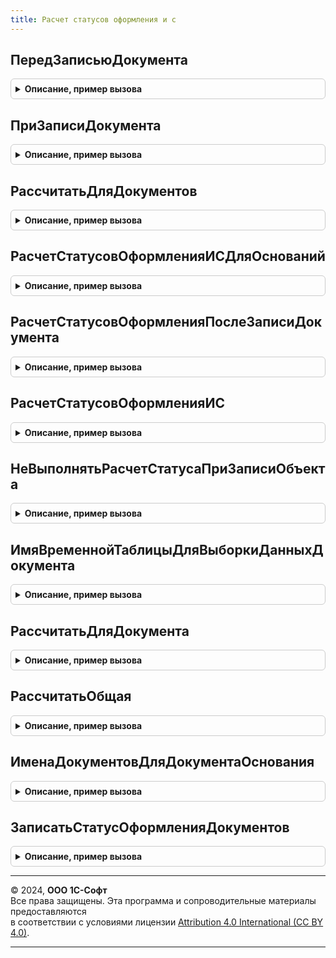 ```yaml
---
title: Расчет статусов оформления и с
---
```



## ПередЗаписьюДокумента
<details style="margin: 1em 0; padding: 0.5em; border: 1px solid #ccc; border-radius: 6px;">

<summary style="font-weight: bold; cursor: pointer;">Описание, пример вызова</summary>

```bsl

// Обработчик подписки на событие "Перед записью" документов ГосИС, поддерживающих статусы оформления
//
// Параметры:
//   ИмяОпцииИспользованияПодсистемы - Строка - имя функциональной опции влияющей на использование функциональности
//   Источник - ДокументОбъект - записываемый объект, поддерживающий статусы оформления,
//                               должен содержать реквизит ДокументОснование.
//   Отказ - Булево - признак (установленного ранее) отказа от записи
//
Процедура ПередЗаписьюДокумента(ИмяОпцииИспользованияПодсистемы, Источник, Отказ) Экспорт
```

Пример вызова
```bsl
РасчетСтатусовОформленияИС.ПередЗаписьюДокумента(ИмяОпцииИспользованияПодсистемы, Источник, Отказ) 
```
</details>

## ПриЗаписиДокумента
<details style="margin: 1em 0; padding: 0.5em; border: 1px solid #ccc; border-radius: 6px;">

<summary style="font-weight: bold; cursor: pointer;">Описание, пример вызова</summary>

```bsl

// Обработчик подписки на событие "При записи" документов ГосИС, поддерживающих статусы оформления, и их документов-оснований
//
// Параметры:
//   ИмяОпцииИспользованияПодсистемы - Строка - имя функциональной опции влияющей на использование функциональности
//   Источник - ДокументОбъект - записываемый объект.
//   Отказ    - Булево - параметр, определяющий будет ли записываться объект.
//   Модуль   - ОбщийМодуль - модуль, определяющий специфику подсистемы.
//
Процедура ПриЗаписиДокумента(ИмяОпцииИспользованияПодсистемы, Источник, Отказ, Модуль) Экспорт
```

Пример вызова
```bsl
РасчетСтатусовОформленияИС.ПриЗаписиДокумента(ИмяОпцииИспользованияПодсистемы, Источник, Отказ, Модуль) 
```
</details>

## РассчитатьДляДокументов
<details style="margin: 1em 0; padding: 0.5em; border: 1px solid #ccc; border-radius: 6px;">

<summary style="font-weight: bold; cursor: pointer;">Описание, пример вызова</summary>

```bsl

// Обработчик группового программного пересчета статусов оформления не привязанный к подпискам на события
// Рассчитывает статусы оформления документов и записывает их в регистр сведений СтатусыОформления*.
// ВАЖНО: все элементы массива Источники должны иметь одинаковый тип.
//
// Параметры:
//  ИмяОпцииИспользованияПодсистемы - Строка - имя функциональной опции влияющей на использование функциональности
//  Источники - ДокументСсылка
//            - СправочникСсылка
//            - Массив Из ДокументСсылка
//            - Массив Из СправочникСсылка - объекты для расчета статуса оформления
//  Модуль - ОбщийМодуль - модуль, определяющий специфику подсистемы.
//
// Возвращаемое значение:
//   Булево - общая часть расчета успешно выполнена
//
Функция РассчитатьДляДокументов(ИмяОпцииИспользованияПодсистемы, Источники, Модуль) Экспорт
```

Пример вызова
```bsl
Результат = РасчетСтатусовОформленияИС.РассчитатьДляДокументов(ИмяОпцииИспользованияПодсистемы, Источники, Модуль) 
```
</details>

## РасчетСтатусовОформленияИСДляОснований
<details style="margin: 1em 0; padding: 0.5em; border: 1px solid #ccc; border-radius: 6px;">

<summary style="font-weight: bold; cursor: pointer;">Описание, пример вызова</summary>

```bsl

// Расчет статусов оформления ИС (для оснований).
//
// Параметры:
//  Источники - Массив Из ОпределяемыйТип.ОснованиеСтатусыОформленияДокументовИС - объекты к расчету статусов
Процедура РасчетСтатусовОформленияИСДляОснований(Источники) Экспорт
```

Пример вызова
```bsl
РасчетСтатусовОформленияИС.РасчетСтатусовОформленияИСДляОснований(Источники) 
```
</details>

## РасчетСтатусовОформленияПослеЗаписиДокумента
<details style="margin: 1em 0; padding: 0.5em; border: 1px solid #ccc; border-radius: 6px;">

<summary style="font-weight: bold; cursor: pointer;">Описание, пример вызова</summary>

```bsl

// Процедура фонового задания Расчет статусов оформления после записи документа.
//
// Параметры:
//  Параметры - Структура - Параметры фонового задания:
//   * Ссылка - ОпределяемыйТип.ОснованиеСтатусыОформленияДокументовИС - документ для расчета статусов
//  АдресРезультата - Строка - Адрес результата (не используется)
Процедура РасчетСтатусовОформленияПослеЗаписиДокумента(Параметры, АдресРезультата) Экспорт
```

Пример вызова
```bsl
РасчетСтатусовОформленияИС.РасчетСтатусовОформленияПослеЗаписиДокумента(Параметры, АдресРезультата) 
```
</details>

## РасчетСтатусовОформленияИС
<details style="margin: 1em 0; padding: 0.5em; border: 1px solid #ccc; border-radius: 6px;">

<summary style="font-weight: bold; cursor: pointer;">Описание, пример вызова</summary>

```bsl

// Обработчик регламентного задания расчета статусов
Процедура РасчетСтатусовОформленияИС() Экспорт
```

Пример вызова
```bsl
РасчетСтатусовОформленияИС.РасчетСтатусовОформленияИС() 
```
</details>

## НеВыполнятьРасчетСтатусаПриЗаписиОбъекта
<details style="margin: 1em 0; padding: 0.5em; border: 1px solid #ccc; border-radius: 6px;">

<summary style="font-weight: bold; cursor: pointer;">Описание, пример вызова</summary>

```bsl

// Устанавливает служебный признак в доп. свойствах объекта, который отключает автоматический пересчет статуса оформления.
// Следует использовать при программном формировании нескольких однотипных документов.
//
// Параметры:
//   Источник - ДокументОбъект - записываемый объект
//
Процедура НеВыполнятьРасчетСтатусаПриЗаписиОбъекта(Источник) Экспорт
```

Пример вызова
```bsl
РасчетСтатусовОформленияИС.НеВыполнятьРасчетСтатусаПриЗаписиОбъекта(Источник) 
```
</details>

## ИмяВременнойТаблицыДляВыборкиДанныхДокумента
<details style="margin: 1em 0; padding: 0.5em; border: 1px solid #ccc; border-radius: 6px;">

<summary style="font-weight: bold; cursor: pointer;">Описание, пример вызова</summary>

```bsl

// Возвращает имя временной таблицы, в которую необходимо поместить данные документа-основания.
// Необходимо использовать при определении запроса для расчета статуса оформления.
//
// Возвращаемое значение:
//   Строка - имя временной таблицы
//
Функция ИмяВременнойТаблицыДляВыборкиДанныхДокумента() Экспорт
```

Пример вызова
```bsl
Результат = РасчетСтатусовОформленияИС.ИмяВременнойТаблицыДляВыборкиДанныхДокумента() 
```
</details>

## РассчитатьДляДокумента
<details style="margin: 1em 0; padding: 0.5em; border: 1px solid #ccc; border-radius: 6px;">

<summary style="font-weight: bold; cursor: pointer;">Описание, пример вызова</summary>

```bsl

// Рассчитывает статус оформления документа и записывает его в регистр сведений СтатусыОформления*.
//
// Параметры:
//   ИмяОпцииИспользованияПодсистемы - Строка - имя функциональной опции влияющей на использование функциональности
//   Источник - ДокументОбъект - записываемый объект.
//   Модуль - ОбщийМодуль - модуль, определяющий специфику подсистемы.
//
// Возвращаемое значение:
//   Булево - общая часть расчета успешно выполнена
//
Функция РассчитатьДляДокумента(ИмяОпцииИспользованияПодсистемы, Источник, Модуль) Экспорт
```

Пример вызова
```bsl
Результат = РасчетСтатусовОформленияИС.РассчитатьДляДокумента(ИмяОпцииИспользованияПодсистемы, Источник, Модуль) 
```
</details>

## РассчитатьОбщая
<details style="margin: 1em 0; padding: 0.5em; border: 1px solid #ccc; border-radius: 6px;">

<summary style="font-weight: bold; cursor: pointer;">Описание, пример вызова</summary>

```bsl

// Готовит данные к расчету статусов оформления.
//
// Параметры:
//   Источники - Массив из ДокументСсылка - документы ГосИС для расчета статусов.
//   ИсточникОбъект - ДокументОбъект, Неопределено - записываемый документ-основание для документа ГосИС (если заполнен).
//   Модуль - ОбщийМодуль - модуль, определяющий специфику подсистемы.
//
Процедура РассчитатьОбщая(Источники, ИсточникОбъект, Модуль) Экспорт
```

Пример вызова
```bsl
РасчетСтатусовОформленияИС.РассчитатьОбщая(Источники, ИсточникОбъект, Модуль) 
```
</details>

## ИменаДокументовДляДокументаОснования
<details style="margin: 1em 0; padding: 0.5em; border: 1px solid #ccc; border-radius: 6px;">

<summary style="font-weight: bold; cursor: pointer;">Описание, пример вызова</summary>

```bsl

// Возвращает имена документов ГосИС, основанием для которых может являться указанный документ.
//
// Параметры:
//   ДокументОснование - ДокументСсылка - документ-основание для документа ГосИС.
//   ТипОснований      - ОписаниеТипов - коллекция типов документов ГосИС для поиска.
//
// Возвращаемое значение:
//   Массив Из Строка - имена документов ГосИС.
//
Функция ИменаДокументовДляДокументаОснования(ДокументОснование, ТипОснований) Экспорт
```

Пример вызова
```bsl
Результат = РасчетСтатусовОформленияИС.ИменаДокументовДляДокументаОснования(ДокументОснование, ТипОснований) 
```
</details>

## ЗаписатьСтатусОформленияДокументов
<details style="margin: 1em 0; padding: 0.5em; border: 1px solid #ccc; border-radius: 6px;">

<summary style="font-weight: bold; cursor: pointer;">Описание, пример вызова</summary>

```bsl

// Записывает статусы оформления документов ГосИС в регистр сведений СтатусыОформленияДокументов*.
//
// Параметры:
//   ТаблицаРеквизитов - ТаблицаЗначений - собранные общим механизмом реквизиты для записи статуса
//   РегистрМенеджер - РегистрСведенийМенеджер - регистр "Статусы оформления".
//   Модуль - ОбщийМодуль - модуль, определяющий специфику подсистемы.
//   ДополнительныеПараметры - Произвольный - дополнительные параметры подсистемы.
//
Процедура ЗаписатьСтатусОформленияДокументов(ТаблицаРеквизитов, РегистрМенеджер, Модуль, ДополнительныеПараметры = Неопределено) Экспорт
```

Пример вызова
```bsl
РасчетСтатусовОформленияИС.ЗаписатьСтатусОформленияДокументов(ТаблицаРеквизитов, РегистрМенеджер, Модуль, ДополнительныеПараметры);
```
</details>

---

© 2024, **ООО 1С-Софт**  
Все права защищены. Эта программа и сопроводительные материалы предоставляются  
в соответствии с условиями лицензии [Attribution 4.0 International (CC BY 4.0)](https://creativecommons.org/licenses/by/4.0/legalcode).

---
